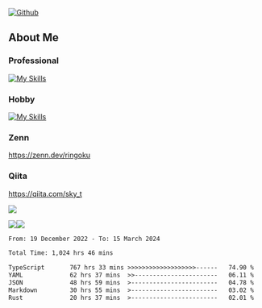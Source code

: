[![Github](https://img.shields.io/github/followers/skyt-a?label=Follow&style=social)](https://github.com/skyt-a)

## About Me
### Professional
[![My Skills](https://skillicons.dev/icons?i=react,ts,js,nodejs,java,graphql,firebase,githubactions&theme=light)](https://skillicons.dev)
### Hobby
[![My Skills](https://skillicons.dev/icons?i=unity,rust,py&theme=light)](https://skillicons.dev)

### Zenn
https://zenn.dev/ringoku
### Qiita
https://qiita.com/sky_t


![](https://github-profile-summary-cards.vercel.app/api/cards/profile-details?username=skyt-a&theme=default)

![](https://github-profile-summary-cards.vercel.app/api/cards/repos-per-language?username=skyt-a&theme=default)![](https://github-profile-summary-cards.vercel.app/api/cards/stats?username=RinGoku&theme=default)

<!--START_SECTION:waka-->

```txt
From: 19 December 2022 - To: 15 March 2024

Total Time: 1,024 hrs 46 mins

TypeScript       767 hrs 33 mins >>>>>>>>>>>>>>>>>>>------   74.90 %
YAML             62 hrs 37 mins  >>-----------------------   06.11 %
JSON             48 hrs 59 mins  >------------------------   04.78 %
Markdown         30 hrs 55 mins  >------------------------   03.02 %
Rust             20 hrs 37 mins  >------------------------   02.01 %
```

<!--END_SECTION:waka-->
